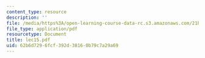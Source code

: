 ```yaml
---
content_type: resource
description: ''
file: /media/https%3A/open-learning-course-data-rc.s3.amazonaws.com/21h-580-from-the-silk-road-to-the-great-game-china-russia-and-central-eurasia-fall-2003/62b6d7296fcf392d38160b79c7a29a69_lec15.pdf
file_type: application/pdf
resourcetype: Document
title: lec15.pdf
uid: 62b6d729-6fcf-392d-3816-0b79c7a29a69
---
```

